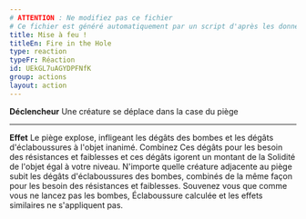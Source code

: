 ```yaml
---
# ATTENTION : Ne modifiez pas ce fichier
# Ce fichier est généré automatiquement par un script d'après les données du module Foundry VTT officiel et de sa traduction
title: Mise à feu !
titleEn: Fire in the Hole
type: reaction
typeFr: Réaction
id: UEkGL7uAGYDPFNfK
group: actions
layout: action
---
```

<p><strong>Déclencheur</strong> Une créature se déplace dans la case du piège</p><hr><p><strong>Effet</strong> Le piège explose, infligeant les dégâts des bombes et les dégâts d'éclaboussures à l'objet inanimé. Combinez Ces dégâts pour les besoin des résistances et faiblesses et ces dégâts igorent un montant de la Solidité de l'objet égal à votre niveau. N'importe quelle créature adjacente au piège subit les dégâts d'éclaboussures des bombes, combinés de la même façon pour les besoin des résistances et faiblesses. Souvenez vous que comme vous ne lancez pas les bombes, <a class="entity-link" draggable="true" data-pack="pf2e.feats-srd" data-id="UjWLK86BgHxz3Itd">Éclaboussure calculée</a> et les effets similaires ne s'appliquent pas.</p>
